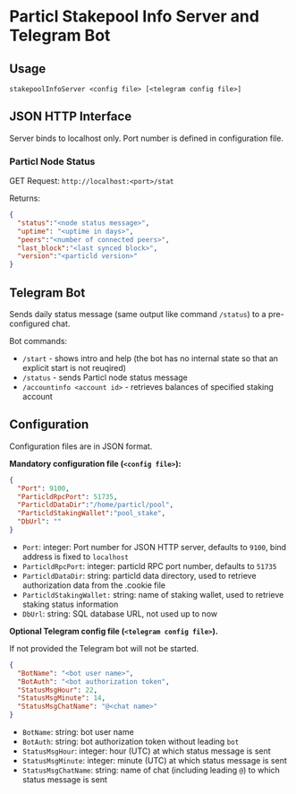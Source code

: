 # Particl Stakepool Info Server and Telegram Bot

## Usage

`stakepoolInfoServer <config file> [<telegram config file>]`

## JSON HTTP Interface

Server binds to localhost only. Port number is defined in configuration file.

### Particl Node Status
 
GET Request: `http://localhost:<port>/stat`

Returns:
```json
{
  "status":"<node status message>",
  "uptime": "<uptime in days>",
  "peers":"<number of connected peers>",
  "last_block":"<last synced block>",
  "version":"<particld version>"
}
```

  
## Telegram Bot

Sends daily status message (same output like command `/status`) to a pre-configured chat.

Bot commands:
* `/start` - shows intro and help (the bot has no internal state so that an explicit start is not reuqired)
* `/status` - sends Particl node status message
* `/accountinfo <account id>` - retrieves balances of specified staking account

## Configuration

Configuration files are in JSON format.

**Mandatory configuration file (`<config file>`):**
```json
{
  "Port": 9100, 
  "ParticldRpcPort": 51735,
  "ParticldDataDir":"/home/particl/pool",
  "ParticldStakingWallet":"pool_stake", 
  "DbUrl": ""
}
```
* `Port`: integer: Port number for JSON HTTP server, defaults to `9100`, bind address is fixed to `localhost`
* `ParticldRpcPort`: integer: particld RPC port number, defaults to `51735`
* `ParticldDataDir`: string: particld data directory, used to retrieve authorization data from the .cookie file
* `ParticldStakingWallet:` string: name of staking wallet, used to retrieve staking status information
* `DbUrl`: string: SQL database URL, not used up to now

**Optional Telegram config file (`<telegram config file>`).**

If not provided the Telegram bot will not be started.
```json
{
  "BotName": "<bot user name>",
  "BotAuth": "<bot authorization token",
  "StatusMsgHour": 22,
  "StatusMsgMinute": 14,
  "StatusMsgChatName": "@<chat name>"
}
```
* `BotName`: string: bot user name
* `BotAuth`: string: bot authorization token without leading `bot`
* `StatusMsgHour`: integer: hour (UTC) at which status message is sent
* `StatusMsgMinute`: integer: minute (UTC) at which status message is sent
* `StatusMsgChatName`: string: name of chat (including leading `@`) to which status message is sent
